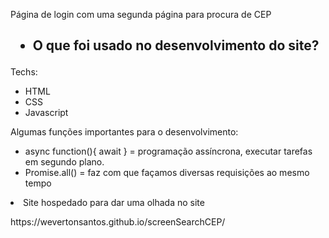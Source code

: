 <p> Página de login com uma segunda página para procura de CEP </p>

<h2> <ul><li> O que foi usado no desenvolvimento do site? </li></ul></h2>

<p>Techs:</p>

<ul>
  <li>HTML</li>
  <li>CSS</li>
  <li>Javascript</li>
</ul>

Algumas funções importantes para o desenvolvimento:

<ul>
  <li>async function(){ await } = programação assíncrona, executar tarefas em segundo plano.</li>
  <li>Promise.all() = faz com que façamos diversas requisições ao mesmo tempo</li>
</ul>

<p <ul><li>Site hospedado para dar uma olhada no site</li></ul></p>
https://wevertonsantos.github.io/screenSearchCEP/
